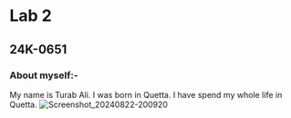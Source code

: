# **Lab 2**  
## 24K-0651

### About myself:-
My name is Turab Ali. I was born in Quetta. I have spend my whole life in Quetta.
![Screenshot_20240822-200920](https://github.com/user-attachments/assets/7a8acdc2-fc92-4a65-b4df-c84fcdb54971)
